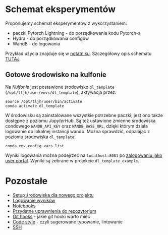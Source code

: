 # Schemat eksperymentów

Proponujemy schemat eksperymentów z wykorzystaniem:
- paczki Pytorch Lightning - do porządkowania kodu Pytorch-a 
- Hydra - do porządkowania configów
- WandB - do logowania

Przykład użycia znajduje się w [notatniku](notebooks/example_task.ipynb). Szczegółowy opis schematu [TUTAJ](docs/experiments_pipeline.md).

## Gotowe środowisko na kulfonie

Na *Kulfonie* jest postawione środowisko `dl_template` (`/opt/tljh/user/envs/dl_template`), aktywacja przez:

```
source /opt/tljh/user/bin/activate
conda activate dl_template
```

W środowisku są zainstalowane wszystkie potrzebne paczki; jest ono także dostępne z poziomu *JupyterHub*. Są też ustawione zmienne środowiska condowego `WANDB_API_KEY` oraz `WANDB_BASE_URL`, dzięki którym działa logowanie do lokalnej instancji wandb. Można sprawdzić, odpalając z poziomu środowiska `dl_template`:

```conda env config vars list```

Wyniki logowania można podejrzeć na `localhost:8081` po [zalogowaniu jako user portal](https://docs.google.com/document/d/1bxBiioSs0-n6ZHsaj25bcqrfqhSryWKK8euC9o9J64U/edit#heading=h.fvj32gx22jgq). Wyniki są zebrane w projekcie `dl_template_example`.


# Pozostałe

- [Setup środowiska dla nowego projektu](docs/setup_env.md)
- [Logowanie wyników](docs/logging.md)
- [Notebooks](docs/notebooks.md)
- [Przydatne uprawnienia do repozytorium](docs/set_permissions.md)
- [Git hooks](docs/git_hooks.md) - jakie git hooki warto mieć
- [Code style](docs/code_style.md) - czyli sugerowane typowanie, lintowanie
- [SSH](https://docs.google.com/document/d/1bxBiioSs0-n6ZHsaj25bcqrfqhSryWKK8euC9o9J64U/edit#heading=h.5w357sypyx69)

